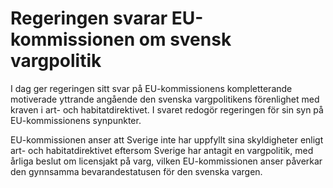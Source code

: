 # Regeringen svarar EU-kommissionen om svensk vargpolitik

I dag ger regeringen sitt svar på EU\-kommissionens kompletterande motiverade yttrande angående den svenska vargpolitikens förenlighet med kraven i art\- och habitatdirektivet. I svaret redogör regeringen för sin syn på EU\-kommissionens synpunkter.


EU\-kommissionen anser att Sverige inte har uppfyllt sina skyldigheter enligt art\- och habitatdirektivet eftersom Sverige har antagit en vargpolitik, med årliga beslut om licensjakt på varg, vilken EU\-kommissionen anser påverkar den gynnsamma bevarandestatusen för den svenska vargen.
